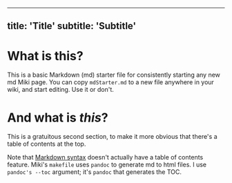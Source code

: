 
---
title: 'Title'
subtitle: 'Subtitle'
---

<!--
This is a comment, and will not show up as visible on a generated page.
It will show up as an html comment, and you can see it if you
View Source or edit the html file.
Markdown doesn't have comments, but it does let you add
html directly to your .md files.
So this is an html comment.
-->

# What is this?

This is a basic Markdown (md) starter file
for consistently starting any new md Miki page.
You can copy `mdStarter.md` to a new file anywhere in your wiki,
and start editing.
Use it or don't.

# And what is *this*?

This is a gratuitous second section,
to make it more obvious that there's a table of contents at the top.

Note that [Markdown syntax](http://daringfireball.net/projects/markdown/syntax) doesn't actually have a table of contents feature.
Miki's `makefile` uses `pandoc` to generate md to html files.
I use `pandoc's --toc` argument; it's `pandoc` that generates the TOC.
